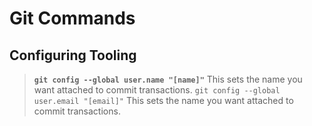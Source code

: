# Git Commands

## Configuring Tooling
> **`git config --global user.name "[name]"`**
This sets the name you want attached to commit transactions.
> `git config --global user.email "[email]"`
This sets the name you want attached to commit transactions. 
